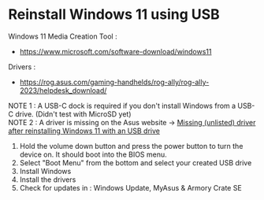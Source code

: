 # Reinstall Windows 11 using USB

Windows 11 Media Creation Tool :
- https://www.microsoft.com/software-download/windows11

Drivers :
- https://rog.asus.com/gaming-handhelds/rog-ally/rog-ally-2023/helpdesk_download/

NOTE 1 : A USB-C dock is required if you don't install Windows from a USB-C drive. (Didn't test with MicroSD yet)</br>
NOTE 2 : A driver is missing on the Asus website -> [Missing (unlisted) driver after reinstalling Windows 11 with an USB drive](https://github.com/SvenGDK/ARA-Tools/blob/main/Troubleshooting/MissingROGAllyDriver.md)

1. Hold the volume down button and press the power button to turn the device on. It should boot into the BIOS menu.
2. Select "Boot Menu" from the bottom and select your created USB drive
3. Install Windows
4. Install the drivers
5. Check for updates in : Windows Update, MyAsus & Armory Crate SE

